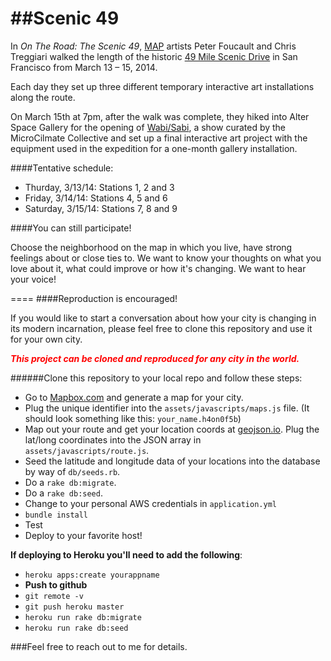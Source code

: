 ##Scenic 49
===
In _On The Road: The Scenic 49_, [MAP](http://mobileartsplatform.wordpress.com/) artists Peter Foucault and Chris Treggiari walked the length of the historic [49 Mile Scenic Drive](http://en.wikipedia.org/wiki/49-Mile_Scenic_Drive) in San Francisco from March 13 – 15, 2014.

Each day they set up three different temporary interactive art installations along the route.

On March 15th at 7pm, after the walk was complete, they hiked into Alter Space Gallery for the opening of [Wabi/Sabi](http://microclimatecollective.com/home.html), a show curated by the MicroCilmate Collective and set up a final interactive art project with the equipment used in the expedition for a one-month gallery installation.

####Tentative schedule:
* Thurday, 3/13/14: Stations 1, 2 and 3
* Friday, 3/14/14: Stations 4, 5 and 6
* Saturday, 3/15/14: Stations 7, 8 and 9

####You can still participate! 

Choose the neighborhood on the map in which you live, have strong feelings about or close ties to. We want to know your thoughts on what you love about it, what could improve or how it's changing.  We want to hear your voice!

====
####Reproduction is encouraged!

If you would like to start a conversation about how your city is changing in its modern incarnation, please feel free to clone this repository and use it for your own city. 

<b style="color:red">_This project can be cloned and reproduced for any city in the world._</b>

######Clone this repository to your local repo and follow these steps: 
 * Go to [Mapbox.com](http://www.mapbox.com) and generate a map for your city. 
 * Plug the unique identifier into the `assets/javascripts/maps.js` file. (It should look something like this: `your_name.h4on0f5b`)
 * Map out your route and get your location coords at [geojson.io](http://geojson.io/). Plug the lat/long coordinates into the JSON array in `assets/javascripts/route.js`.  
 * Seed the latitude and longitude data of your locations into the database by way of `db/seeds.rb`.
 * Do a `rake db:migrate`.
 * Do a `rake db:seed`.  
 * Change to your personal AWS credentials in `application.yml` 
 * `bundle install`
 * Test
 * Deploy to your favorite host!
 
 <b>If deploying to Heroku you'll need to add the following</b>:
 
 * `heroku apps:create yourappname`
 * **Push to github**
 * `git remote -v`
 * `git push heroku master`
 * `heroku run rake db:migrate`
 * `heroku run rake db:seed`
 

###Feel free to reach out to me for details.
